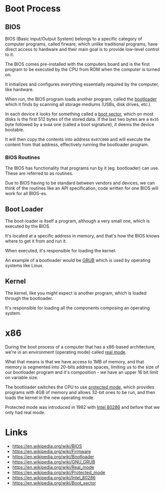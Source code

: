 # Boot Process

## BIOS

BIOS (Basic Input/Output System) belongs to a specific category of computer programs, called firware, which unlike traditional programs, have direct access to hardware and their main goal is to provide low-level control to it.

The BIOS comes pre-installed with the computers board and is the first program to be executed by the CPU from ROM when the computer is turned on.

It initializes and configures everything essentially required by the computer, like hardware.

When run, the BIOS program loads another program, called the [bootloader](#links) which it finds by scanning all storage mediums (USBs, disk drives, etc.).

In each device it looks for something called a [boot sector](#links), which on most disks is the first 512 bytes of the stored data. If the last two bytes are a `0x55` byte followed by a `0xAA` one (called a boot signature), it deems the device bootable.

It will then copy the contents into address `0x07C000` and will execute the content from that address, effectively running the bootloader program.

### BIOS Routines

The BIOS has functionality that programs run by it (eg. bootloader) can use. These are referred to as routines.

Due to BIOS having to be standard between vendors and devices, we can think of the routines like an API specification, code written for one BIOS will work for all BIOS-es.

## Boot Loader

The boot-loader is itself a program, although a very small one, which is executed by the BIOS.

It's located at a specific address in memory, and that's how the BIOS knows where to get it from and run it.

When executed, it's responsible for loading the kernel.

An example of a bootloader would be [GRUB](#links) which is used by operating systems like Linux.

## Kernel

The kernel, like you might expect is another program, which is loaded through the bootloader.

It's responsible for loading all the components composing an operating system.

# x86

During the boot process of a computer that has a x86-based architecture, we're in an environment (operating mode) called [real mode](#links).

What that means is that we have access to 1MB of memory, and that memory is segmented into 20-bits address spaces, limiting us to the size of our bootloader program and it's composition - we have an upper 16 bit limit on variable size.

The bootloader switches the CPU to use [protected mode](#links), which provides programs with 4GB of memory and allows 32-bit ones to be run, and then loads the kernel in the new operating mode.

Protected mode was introduced in 1982 with [Intel 80286](#links) and before that we only had real mode.

# Links

- https://en.wikipedia.org/wiki/BIOS
- https://en.wikipedia.org/wiki/Firmware
- https://en.wikipedia.org/wiki/Bootloader
- https://en.wikipedia.org/wiki/GNU_GRUB
- https://en.wikipedia.org/wiki/Real_mode
- https://en.wikipedia.org/wiki/Protected_mode
- https://en.wikipedia.org/wiki/Intel_80286
- https://en.wikipedia.org/wiki/Boot_sector
